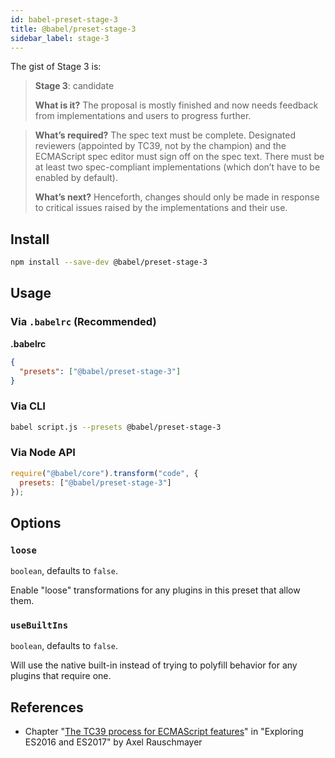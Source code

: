 ```yaml
---
id: babel-preset-stage-3
title: @babel/preset-stage-3
sidebar_label: stage-3
---
```


The gist of Stage 3 is:

> **Stage 3**: candidate
>
> **What is it?** The proposal is mostly finished and now needs feedback from implementations and users to progress further.

> **What’s required?** The spec text must be complete. Designated reviewers (appointed by TC39, not by the champion) and the ECMAScript spec editor must sign off on the spec text. There must be at least two spec-compliant implementations (which don’t have to be enabled by default).
>
> **What’s next?** Henceforth, changes should only be made in response to critical issues raised by the implementations and their use.

## Install

```sh
npm install --save-dev @babel/preset-stage-3
```

## Usage

### Via `.babelrc` (Recommended)

**.babelrc**

```json
{
  "presets": ["@babel/preset-stage-3"]
}
```

### Via CLI

```sh
babel script.js --presets @babel/preset-stage-3
```

### Via Node API

```javascript
require("@babel/core").transform("code", {
  presets: ["@babel/preset-stage-3"]
});
```

## Options

### `loose`

`boolean`, defaults to `false`.

Enable "loose" transformations for any plugins in this preset that allow them.

### `useBuiltIns`

`boolean`, defaults to `false`.

Will use the native built-in instead of trying to polyfill behavior for any plugins that require one.

## References

- Chapter "[The TC39 process for ECMAScript features](http://exploringjs.com/es2016-es2017/ch_tc39-process.html)" in "Exploring ES2016 and ES2017" by Axel Rauschmayer

